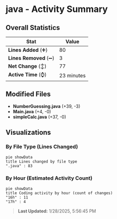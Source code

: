# java - Activity Summary 

## Overall Statistics

| Stat                   | Value                                                             |
| ---------------------- | ----------------------------------------------------------------- |
| **Lines Added** (➕)   | 80                                          |
| **Lines Removed** (➖) | 3                                        |
| **Net Change** (↕)    | 77                |
| **Active Time** (⌚)   | 23 minutes |


## Modified Files
- **NumberGuessing.java** (+39, -3)
- **Main.java** (+4, -0)
- **simpleCalc.java** (+37, -0)

## Visualizations

### By File Type (Lines Changed)

```mermaid
pie showData
title Lines changed by file type
".java" : 83
```

### By Hour (Estimated Activity Count)

```mermaid
pie showData
title Coding activity by hour (count of changes)
"16h" : 11
"17h" : 4
```


> **Last Updated:** 1/28/2025, 5:56:45 PM